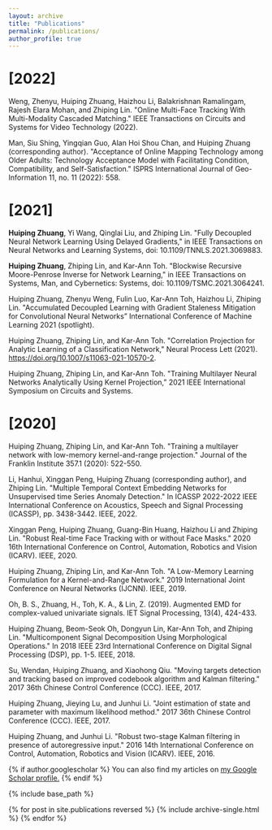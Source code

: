 ```yaml
---
layout: archive
title: "Publications"
permalink: /publications/
author_profile: true
---
```

**[2022]**
===

Weng, Zhenyu, Huiping Zhuang, Haizhou Li, Balakrishnan Ramalingam, Rajesh Elara Mohan, and Zhiping Lin. "Online Multi-Face Tracking With Multi-Modality Cascaded Matching." IEEE Transactions on Circuits and Systems for Video Technology (2022).

Man, Siu Shing, Yingqian Guo, Alan Hoi Shou Chan, and Huiping Zhuang (corresponding author). "Acceptance of Online Mapping Technology among Older Adults: Technology Acceptance Model with Facilitating Condition, Compatibility, and Self-Satisfaction." ISPRS International Journal of Geo-Information 11, no. 11 (2022): 558.

[2021]
===

**Huiping Zhuang**, Yi Wang, Qinglai Liu, and Zhiping Lin. "Fully Decoupled Neural Network Learning Using Delayed Gradients," in IEEE Transactions on Neural Networks and Learning Systems, doi: 10.1109/TNNLS.2021.3069883. 

**Huiping Zhuang**, Zhiping Lin, and Kar-Ann Toh. "Blockwise Recursive Moore-Penrose Inverse for Network Learning," in IEEE Transactions on Systems, Man, and Cybernetics: Systems, doi: 10.1109/TSMC.2021.3064241.

Huiping Zhuang, Zhenyu Weng, Fulin Luo, Kar-Ann Toh, Haizhou Li, Zhiping Lin. "Accumulated Decoupled Learning with Gradient Staleness Mitigation for Convolutional Neural Networks” International Conference of Machine Learning 2021 (spotlight).

Huiping Zhuang, Zhiping Lin, and Kar-Ann Toh. "Correlation Projection for Analytic Learning of a Classification Network," Neural Process Lett (2021). https://doi.org/10.1007/s11063-021-10570-2.

Huiping Zhuang, Zhiping Lin, and Kar-Ann Toh. "Training Multilayer Neural Networks Analytically Using Kernel Projection,” 2021 IEEE International Symposium on Circuits and Systems.

[2020]
===

Huiping Zhuang, Zhiping Lin, and Kar-Ann Toh. "Training a multilayer network with low-memory kernel-and-range projection." Journal of the Franklin Institute 357.1 (2020): 522-550.

Li, Hanhui, Xinggan Peng, Huiping Zhuang (corresponding author), and Zhiping Lin. "Multiple Temporal Context Embedding Networks for Unsupervised time Series Anomaly Detection." In ICASSP 2022-2022 IEEE International Conference on Acoustics, Speech and Signal Processing (ICASSP), pp. 3438-3442. IEEE, 2022.

Xinggan Peng, Huiping Zhuang, Guang-Bin Huang, Haizhou Li and Zhiping Lin. "Robust Real-time Face Tracking with or without Face Masks." 2020 16th International Conference on Control, Automation, Robotics and Vision (ICARV). IEEE, 2020.


Huiping Zhuang, Zhiping Lin, and Kar-Ann Toh. "A Low-Memory Learning Formulation for a Kernel-and-Range Network." 2019 International Joint Conference on Neural Networks (IJCNN). IEEE, 2019.

Oh, B. S., Zhuang, H., Toh, K. A., & Lin, Z. (2019). Augmented EMD for complex-valued univariate signals. IET Signal Processing, 13(4), 424-433.

Huiping Zhuang, Beom-Seok Oh, Dongyun Lin, Kar-Ann Toh, and Zhiping Lin. "Multicomponent Signal Decomposition Using Morphological Operations." In 2018 IEEE 23rd International Conference on Digital Signal Processing (DSP), pp. 1-5. IEEE, 2018.

Su, Wendan, Huiping Zhuang, and Xiaohong Qiu. "Moving targets detection and tracking based on improved codebook algorithm and Kalman filtering." 2017 36th Chinese Control Conference (CCC). IEEE, 2017.

Huiping Zhuang, Jieying Lu, and Junhui Li. "Joint estimation of state and parameter with maximum likelihood method." 2017 36th Chinese Control Conference (CCC). IEEE, 2017.

Huiping Zhuang, and Junhui Li. "Robust two-stage Kalman filtering in presence of autoregressive input." 2016 14th International Conference on Control, Automation, Robotics and Vision (ICARV). IEEE, 2016. 

{% if author.googlescholar %}
  You can also find my articles on <u><a href="{{author.googlescholar}}">my Google Scholar profile</a>.</u>
{% endif %}

{% include base_path %}

{% for post in site.publications reversed %}
  {% include archive-single.html %}
{% endfor %}
